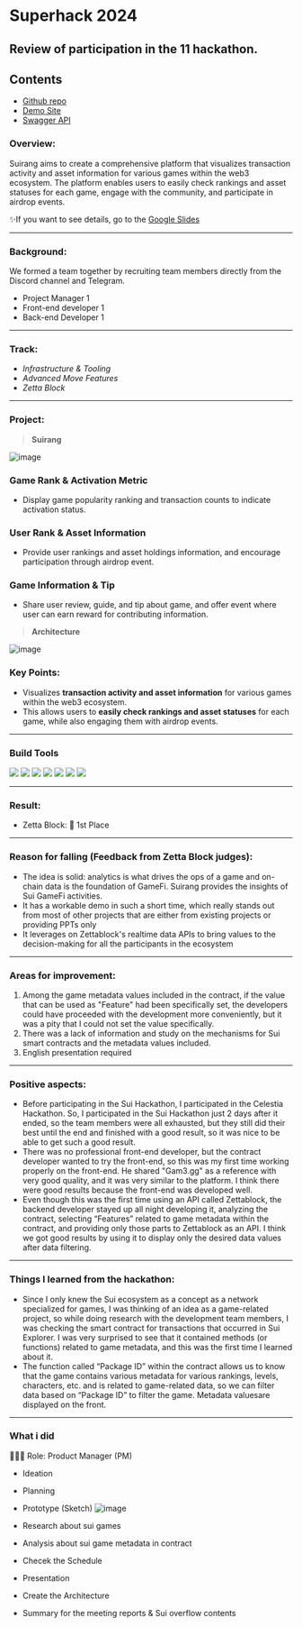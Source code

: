 # Superhack 2024


## Review of participation in the 11 hackathon.

## Contents
- [Github repo](https://github.com/pjhnocegood/Suirang)
- [Demo Site](http://13.125.79.9:3001/dashboard)
- [Swagger API](http://13.125.79.9:3300/api)

### Overview:
Suirang aims to create a comprehensive platform that visualizes transaction activity and asset information for various games within the web3 ecosystem. 
The platform enables users to easily check rankings and asset statuses for each game, engage with the community, and participate in airdrop events.

✨If you want to see details, go to the [Google Slides](https://docs.google.com/presentation/d/1ub2e2YDdFAdV_jgsCEQXuFHDZwFf5scdk9yzNkMKE6s/edit?usp=sharing)

---
### Background:
We formed a team together by recruiting team members directly from the Discord channel and Telegram.
- Project Manager 1
- Front-end developer 1
- Back-end Developer 1

---
### Track:

- *Infrastructure & Tooling*
- *Advanced Move Features*
- *Zetta Block*

---
### Project:
> **Suirang**

![image](https://github.com/Joseph-hackathon/hackathon/assets/144579614/80a7a6ff-ddaa-4b2a-884f-97c52469a974)

### Game Rank & Activation Metric
- Display game popularity ranking and transaction counts to indicate activation status.

### User Rank & Asset Information
- Provide user rankings and asset holdings information, and encourage participation through airdrop event.

### Game Information & Tip
- Share user review, guide, and tip about game, and offer event where user can earn reward for contributing information.

> **Architecture**

![image](https://github.com/Joseph-hackathon/hackathon/assets/144579614/a0ce5b55-cd4f-4135-86e7-f6a881890e1b)

### Key Points:
- Visualizes **transaction activity and asset information** for various games within the web3 ecosystem.
- This allows users to **easily check rankings and asset statuses** for each game, while also engaging them with airdrop events.

---
### Build Tools
<img src="https://img.shields.io/badge/Typescript-3178C6?style=flat&logo=typescript&logoColor=white"/> <img src="https://img.shields.io/badge/Go-00ADD8?style=flat&logo=go&logoColor=white"/> <img src="https://img.shields.io/badge/JavaScript-F7DF1E?style=flat&logo=javascript&logoColor=white"/> <img src="https://img.shields.io/badge/Next.js-ffffff?style=flat&logo=nextdotjs&logoColor=black"/> <img src="https://img.shields.io/badge/React-61DAFB?style=flat&logo=react&logoColor=white"/> <img src="https://img.shields.io/badge/Solidity-363636?style=flat&logo=solidity&logoColor=white"/> <img src="https://img.shields.io/badge/Web3.js-F16822?style=flat&logo=web3dotjs&logoColor=white"/>

---
### Result:
- Zetta Block: 🥇 1st Place

---
### Reason for falling (Feedback from Zetta Block judges):
- The idea is solid: analytics is what drives the ops of a game and on-chain data is the foundation of GameFi. Suirang provides the insights of Sui GameFi activities.
- It has a workable demo in such a short time, which really stands out from most of other projects that are either from existing projects or providing PPTs only
- It leverages on Zettablock's realtime data APIs to bring values to the decision-making for all the participants in the ecosystem

---
### Areas for improvement:
1) Among the game metadata values included in the contract, if the value that can be used as "Feature" had been specifically set, the developers could have proceeded with the development more conveniently, but it was a pity that I could not set the value specifically.
2) There was a lack of information and study on the mechanisms for Sui smart contracts and the metadata values included.
3) English presentation required

---
### Positive aspects:
- Before participating in the Sui Hackathon, I participated in the Celestia Hackathon. So, I participated in the Sui Hackathon just 2 days after it ended, so the team members were all exhausted, but they still did their best until the end and finished with a good result, so it was nice to be able to get such a good result.
- There was no professional front-end developer, but the contract developer wanted to try the front-end, so this was my first time working properly on the front-end. He shared "Gam3.gg" as a reference with very good quality, and it was very similar to the platform. I think there were good results because the front-end was developed well.
- Even though this was the first time using an API called Zettablock, the backend developer stayed up all night developing it, analyzing the contract, selecting “Features” related to game metadata within the contract, and providing only those parts to Zettablock as an API. I think we got good results by using it to display only the desired data values ​​after data filtering.

---
### Things I learned from the hackathon:
- Since I only knew the Sui ecosystem as a concept as a network specialized for games, I was thinking of an idea as a game-related project, so while doing research with the development team members, I was checking the smart contract for transactions that occurred in Sui Explorer. I was very surprised to see that it contained methods (or functions) related to game metadata, and this was the first time I learned about it.
- The function called “Package ID” within the contract allows us to know that the game contains various metadata for various rankings, levels, characters, etc. and is related to game-related data, so we can filter data based on “Package ID” to filter the game. Metadata values ​​are displayed on the front.

---
### What i did
👨🏼‍💻 Role: Product Manager (PM)

- Ideation
- Planning
- Prototype (Sketch)
![image](https://github.com/user-attachments/assets/f9454084-9746-4948-a712-d751d0e45a30)

- Research about sui games
- Analysis about sui game metadata in contract
- Checek the Schedule
- Presentation
- Create the Architecture
- Summary for the meeting reports & Sui overflow contents
